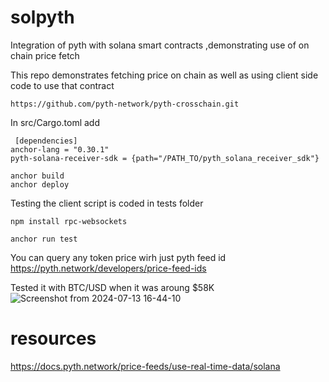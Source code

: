 # solpyth
Integration of pyth with solana smart contracts  ,demonstrating  use of on chain price fetch

This repo demonstrates fetching price on chain as well as using client side code to use that contract
```console
https://github.com/pyth-network/pyth-crosschain.git
```
In src/Cargo.toml add
``` console
 [dependencies]
anchor-lang = "0.30.1"
pyth-solana-receiver-sdk = {path="/PATH_TO/pyth_solana_receiver_sdk"}
```

```console
anchor build
anchor deploy
```
Testing
the client script is coded in tests folder
```console
npm install rpc-websockets
```
```console
anchor run test
```
You can query any token price wirh just pyth feed id
https://pyth.network/developers/price-feed-ids

Tested it with BTC/USD when it was aroung $58K
![Screenshot from 2024-07-13 16-44-10](https://github.com/user-attachments/assets/cc025fd2-a480-4c77-8562-a6d2e68c80b7)



# resources
https://docs.pyth.network/price-feeds/use-real-time-data/solana

